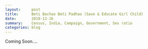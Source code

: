 ```yaml
---
layout:     post
title:      Beti Bachao Beti Padhao (Save & Educate Girl Child)
date:       2018-12-16
summary:    Census, India, Campaign, Government, Sex ratio
categories: blog
---
```


Coming Soon....
